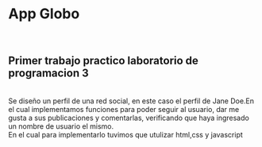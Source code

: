 <h1>App Globo</h1> <br>
<h2>Primer trabajo practico laboratorio de programacion 3</h2><br>
Se diseño un perfil de una red social, en este caso el perfil de Jane Doe.En el cual implementamos funciones para poder seguir
al usuario, dar me gusta a sus publicaciones y comentarlas, verificando que haya ingresado un nombre de usuario el mismo.<br>
En el cual para implementarlo tuvimos que utulizar html,css y javascript
